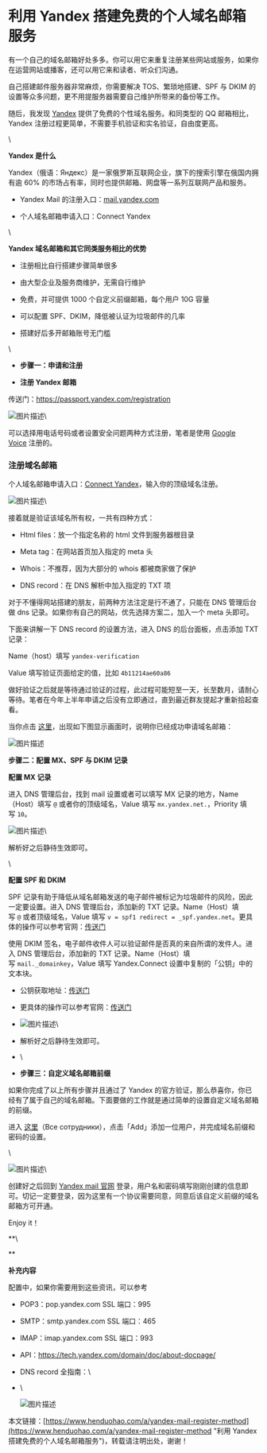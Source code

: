 # 利用 Yandex 搭建免费的个人域名邮箱服务
有一个自己的域名邮箱好处多多。你可以用它来重复注册某些网站或服务，如果你在运营网站或播客，还可以用它来和读者、听众们沟通。

自己搭建邮件服务器非常麻烦，你需要解决 TOS、繁琐地搭建、SPF 与 DKIM 的设置等众多问题，更不用提服务器需要自己维护所带来的备份等工作。

随后，我发现 [Yandex](https://www.henduohao.com/tag/yandex-mail "Yandex邮箱 Yandex账号 Yandex邮箱购买") 提供了免费的个性域名服务。和同类型的 QQ 邮箱相比，Yandex 注册过程更简单，不需要手机验证和实名验证，自由度更高。

\


**Yandex 是什么**

Yandex（俄语：Яндекс）是一家俄罗斯互联网企业，旗下的搜索引擎在俄国内拥有逾 60% 的市场占有率，同时也提供邮箱、网盘等一系列互联网产品和服务。

-   Yandex Mail 的注册入口：[mail.yandex.com](https://mail.yandex.com/) 

<!---->

-   个人域名邮箱申请入口：Connect Yandex

\


**Yandex 域名邮箱和其它同类服务相比的优势**

-   注册相比自行搭建步骤简单很多
-   由大型企业及服务商维护，无需自行维护
-   免费，并可提供 1000 个自定义前缀邮箱，每个用户 10G 容量

<!---->

-   可以配置 SPF、DKIM，降低被认证为垃圾邮件的几率
-   搭建好后多开邮箱账号无门槛

\


-   **步骤一：申请和注册**
-   **注册 Yandex 邮箱**

传送门：<https://passport.yandex.com/registration>

![图片描述](https://p3-juejin.byteimg.com/tos-cn-i-k3u1fbpfcp/644bd69bba3e427989de8501db629358~tplv-k3u1fbpfcp-zoom-1.image)\


可以选择用电话号码或者设置安全问题两种方式注册，笔者是使用 [Google Voice](https://www.henduohao.com/tag/google-voice "Google Voice Voice账号 Voice账号购买") 注册的。

### 注册域名邮箱

个人域名邮箱申请入口：[Connect Yandex](https://connect.yandex.com/pdd/)，输入你的顶级域名注册。

![图片描述](https://p3-juejin.byteimg.com/tos-cn-i-k3u1fbpfcp/e066e90411fc4fe4a619c24cdc1fa583~tplv-k3u1fbpfcp-zoom-1.image)\


接着就是验证该域名所有权，一共有四种方式：

-   Html files：放一个指定名称的 html 文件到服务器根目录
-   Meta tag：在网站首页加入指定的 meta 头
-   Whois：不推荐，因为大部分的 whois 都被商家做了保护
-   DNS record：在 DNS 解析中加入指定的 TXT 项

对于不懂得网站搭建的朋友，前两种方法注定是行不通了，只能在 DNS 管理后台做 dns 记录。如果你有自己的网站，优先选择方案二，加入一个 meta 头即可。

下面来讲解一下 DNS record 的设置方法，进入 DNS 的后台面板，点击添加 TXT 记录：

Name（host）填写 `yandex-verification`

Value 填写验证页面给定的值，比如 `4b11214ae60a86`

做好验证之后就是等待通过验证的过程，此过程可能短至一天，长至数月，请耐心等待。笔者在今年上半年申请之后没有立即通过，直到最近群友提起才重新拾起查看。

当你点击 [这里](https://connect.yandex.com/portal/import/pdd?from=pdd)，出现如下图显示画面时，说明你已经成功申请域名邮箱：

![图片描述](https://p3-juejin.byteimg.com/tos-cn-i-k3u1fbpfcp/77da3080936b4703b91be5cbcc0900a0~tplv-k3u1fbpfcp-zoom-1.image)

**步骤二：配置 MX、SPF 与 DKIM 记录**

**配置 MX 记录**

进入 DNS 管理后台，找到 mail 设置或者可以填写 MX 记录的地方，Name（Host）填写 `@` 或者你的顶级域名，Value 填写 `mx.yandex.net.`，Priority 填写 `10`。

![图片描述](https://p3-juejin.byteimg.com/tos-cn-i-k3u1fbpfcp/f462a17abaf94279839c69581966ea43~tplv-k3u1fbpfcp-zoom-1.image)\


解析好之后静待生效即可。

\


**配置 SPF 和 DKIM**

SPF 记录有助于降低从域名邮箱发送的电子邮件被标记为垃圾邮件的风险，因此一定要设置。进入 DNS 管理后台，添加新的 TXT 记录。Name（Host）填写 `@` 或者顶级域名，Value 填写 `v = spf1 redirect = _spf.yandex.net`。更具体的操作可以参考官网：[传送门](https://yandex.com/support/domain/set-mail/spf.html)

使用 DKIM 签名，电子邮件收件人可以验证邮件是否真的来自所谓的发件人。进入 DNS 管理后台，添加新的 TXT 记录。Name（Host）填写 `mail._domainkey`，Value 填写 Yandex.Connect 设置中复制的「公钥」中的文本块。

-   公钥获取地址：[传送门](https://connect.yandex.com/portal/admin/customization/mail)

<!---->

-   更具体的操作可以参考官网：[传送门](https://yandex.com/support/connect/dns/dkim.html?form-org_id=2765523&form-v=0)

<!---->

-   ![图片描述](https://p3-juejin.byteimg.com/tos-cn-i-k3u1fbpfcp/8ec9a65c000144ef92d9615daafbf2cd~tplv-k3u1fbpfcp-zoom-1.image)\

-   解析好之后静待生效即可。
-   \

-   **步骤三：自定义域名邮箱前缀**

如果你完成了以上所有步骤并且通过了 Yandex 的官方验证，那么恭喜你，你已经有了属于自己的域名邮箱。下面要做的工作就是通过简单的设置自定义域名邮箱的前缀。

进入 [这里](https://connect.yandex.com/portal/admin/departments/1)（Все сотрудники），点击「Add」添加一位用户，并完成域名前缀和密码的设置。

\


![图片描述](https://p3-juejin.byteimg.com/tos-cn-i-k3u1fbpfcp/0a011d3868b34b82a8ebeea414a45671~tplv-k3u1fbpfcp-zoom-1.image)\


创建好之后回到 [Yandex mail 官网](https://mail.yandex.com/) 登录，用户名和密码填写刚刚创建的信息即可。切记一定要登录，因为这里有一个协议需要同意，同意后该自定义前缀的域名邮箱方可开通。

Enjoy it！

**\
**

**补充内容**

配置中，如果你需要用到这些资讯，可以参考

-   POP3：pop.yandex.com SSL 端口：995
-   SMTP：smtp.yandex.com SSL 端口：465
-   IMAP：imap.yandex.com SSL 端口：993
-   API：<https://tech.yandex.com/domain/doc/about-docpage/>

<!---->

-   DNS record 全指南：\


<!---->

-   \
    ![图片描述](https://p3-juejin.byteimg.com/tos-cn-i-k3u1fbpfcp/bb54e06114a34a969e261190885ef121~tplv-k3u1fbpfcp-zoom-1.image)

本文链接：[https://www.henduohao.com/a/yandex-mail-register-method](https://www.henduohao.com/a/yandex-mail-register-method "利用 Yandex 搭建免费的个人域名邮箱服务")，转载请注明出处，谢谢！